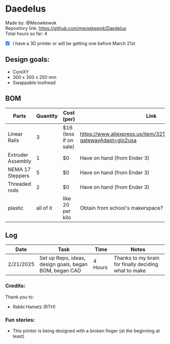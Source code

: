# Daedelus

Made by: @Meowkewok  
Repository link: https://github.com/meowkewok/Daedelus  
Total hours so far: 4  

- [x] I have a 3D printer or will be getting one before March 21st

## Design goals: 
- CoreXY
- 300 x 300 x 250 mm
- Swappable toolhead

## BOM
|Parts |Quantity |Cost (per) |Link  |
|------|------|------|------|
|Linear Rails|3|$16 (less if on sale) |https://www.aliexpress.us/item/3256804722090559.html?gatewayAdapt=glo2usa|
|Extruder Assembly|1|$0|Have on hand (from Ender 3)|
|NEMA 17 Steppers|5|$0|Have on hand (from Ender 3)|
|Threaded rods|2|$0|Have on hand (from Ender 3)|
|plastic|all of it|like 20 per kilo|Obtain from school's makerspace?|


## Log
|Date |Task |Time |Notes|
|-----|-----|-----|-----|
|2/21/2025|Set up Repo, ideas, design goals, began BOM, began CAD|4 Hours|Thanks to my brain for finally deciding what to make|

### Credits:  
Thank you to:  
- Rabbi Hametz (RTH)

### Fun stories:
- This printer is being designed with a broken finger (at the beginning at least)
